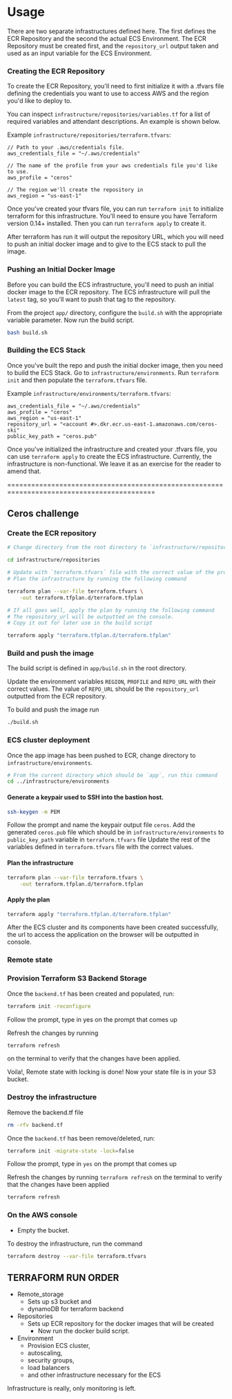 # Usage

There are two separate infrastructures defined here.  The first defines the ECR
Repository and the second the actual ECS Environment.  The ECR Repository must
be created first, and the `repository_url` output taken and used as an input
variable for the ECS Environment.

### Creating the ECR Repository

To create the ECR Repository, you'll need to first initialize it with a .tfvars
file defining the credentials you want to use to access AWS and the region
you'd like to deploy to.

You can inspect `infrastructure/repositories/variables.tf` for a list of
required variables and attendant descriptions.  An example is shown below.

Example `infrastructure/repositories/terraform.tfvars`:
```
// Path to your .aws/credentials file.
aws_credentials_file = "~/.aws/credentials"

// The name of the profile from your aws credentials file you'd like to use.
aws_profile = "ceros"

// The region we'll create the repository in
aws_region = "us-east-1"
```

Once you've created your tfvars file, you can run `terraform init` to
initialize terraform for this infrastructure.  You'll need to ensure you have
Terraform version 0.14+ installed.  Then you can run `terraform apply` to
create it.

After terraform has run it will output the repository URL, which you will need
to push an initial docker image and to give to the ECS stack to pull the image.

### Pushing an Initial Docker Image

Before you can build the ECS infrastructure, you'll need to push an initial
docker image to the ECR repository.  The ECS infrastructure will pull the
`latest` tag, so you'll want to push that tag to the repository.

From the project `app/` directory, configure the `build.sh` with the appropriate variable parameter. Now run the build script.
```bash
bash build.sh
```

### Building the ECS Stack

Once you've built the repo and push the initial docker image, then you need to
build the ECS Stack.  Go to `infrastructure/environments`.  Run `terraform init` and
then populate the `terraform.tfvars` file.

Example `infrastructure/environments/terraform.tfvars`:
```
aws_credentials_file = "~/.aws/credentials"
aws_profile = "ceros"
aws_region = "us-east-1"
repository_url = "<account #>.dkr.ecr.us-east-1.amazonaws.com/ceros-ski"
public_key_path = "ceros.pub"
```

Once you've initialized the infrastructure and created your .tfvars file, you
can use `terraform apply` to create the ECS infrastructure.  Currently, the
infrastructure is non-functional.  We leave it as an exercise for the reader to
amend that.

===========================================================================================

## Ceros challenge

### Create the ECR repository

```bash
# Change directory from the root directory to `infrastructure/repositories`.Run the command below

cd infrastructure/repositories
```

```bash
# Update with `terraform.tfvars` file with the correct value of the provided variables
# Plan the infrastructure by running the following command

terraform plan --var-file terraform.tfvars \
    -out terraform.tfplan.d/terraform.tfplan
```

```bash
# If all goes well, apply the plan by running the following command
# The repository_url will be outputted on the console.
# Copy it out for later use in the build script

terraform apply "terraform.tfplan.d/terraform.tfplan"
```


### Build and push the image

The build script is defined in `app/build.sh` in the root directory.

Update the environment variables `REGION`, `PROFILE` and `REPO_URL` with their correct values.
The value of `REPO_URL` should be the `repository_url` outputted from the ECR repository.

To build and push the image run

```bash
./build.sh
```

### ECS cluster deployment

Once the app image has been pushed to ECR, change directory to `infrastructure/environments`.

```bash
# From the current directory which should be `app`, run this command
cd ../infrastructure/environments
```

#### Generate a keypair used to SSH into the bastion host.

```bash
ssh-keygen -m PEM
```

Follow the prompt and name the keypair output file `ceros`.
Add the generated `ceros.pub` file which should be in `infrastructure/environments` to `public_key_path` variable in  `terraform.tfvars` file
Update the rest of the variables defined in `terraform.tfvars` file with the correct values.

#### Plan the infrastructure

```bash
terraform plan --var-file terraform.tfvars \
    -out terraform.tfplan.d/terraform.tfplan
```

#### Apply the plan

```bash
terraform apply "terraform.tfplan.d/terraform.tfplan"
```

After the ECS cluster and its components have been created successfully, the url to access the application on the browser will be outputted in console.

### Remote state


### Provision Terraform S3 Backend Storage
Once the `backend.tf` has been created and populated, run:
```bash
terraform init -reconfigure
```
Follow the prompt, type in yes on the prompt that comes up

Refresh the changes by running 
```bash
terraform refresh
``` 
on the terminal to verify that the changes have been applied.

Voila!, Remote state with locking is done! Now your state file is in your S3 bucket.

### Destroy the infrastructure

Remove the backend.tf file

```bash
rm -rfv backend.tf
```
Once the `backend.tf` has been remove/deleted, run:
```bash
terraform init -migrate-state -lock=false
```
Follow the prompt, type in `yes` on the prompt that comes up

Refresh the changes by running `terraform refresh` on the terminal to verify that the changes have been applied
```bash
terraform refresh
``` 


### On the AWS console
- Empty the bucket.

To destroy the infrastructure, run the command

```bash
terraform destroy --var-file terraform.tfvars 
```


## TERRAFORM RUN ORDER
* Remote_storage
  - Sets up s3 bucket and
  - dynamoDB for terraform backend
* Repositories
  - Sets up ECR repository for the docker images that will be created
    - Now run the docker build script.
* Environment
  - Provision ECS cluster,
  - autoscaling,
  - security groups,
  - load balancers
  - and other infrastructure necessary for the ECS 

Infrastructure is really, only monitoring is left.